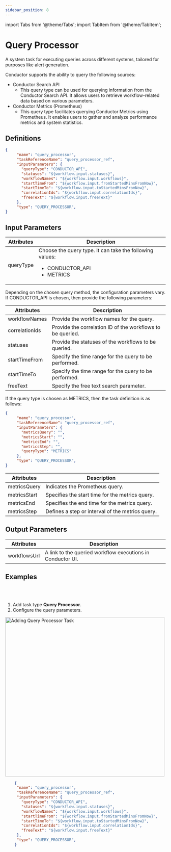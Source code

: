 ```yaml
---
sidebar_position: 8
---
```


import Tabs from '@theme/Tabs';
import TabItem from '@theme/TabItem';

# Query Processor

A system task for executing queries across different systems, tailored for purposes like alert generation.

Conductor supports the ability to query the following sources:

-  Conductor Search API
    - This query type can be used for querying information from the Conductor Search API. It allows users to retrieve workflow-related data based on various parameters.
- Conductor Metrics (Prometheus)
    - This query type facilitates querying Conductor Metrics using Prometheus. It enables users to gather and analyze performance metrics and system statistics. 

## Definitions

```json
{
     "name": "query_processor",
     "taskReferenceName": "query_processor_ref",
     "inputParameters": {
       "queryType": "CONDUCTOR_API",
       "statuses": "${workflow.input.statuses}",
       "workflowNames": "${workflow.input.workflows}",
       "startTimeFrom": "${workflow.input.fromStartedMinsFromNow}",
       "startTimeTo": "${workflow.input.toStartedMinsFromNow}",
       "correlationIds": "${workflow.input.correlationIds}",
       "freeText": "${workflow.input.freeText}"
     },
     "type": "QUERY_PROCESSOR",
}
```

## Input Parameters

| Attributes  | Description             |
|-------------|-------------------------|
| queryType | Choose the query type. It can take the following values:<ul><li>CONDUCTOR_API</li><li>METRICS</li></ul> | 

Depending on the chosen query method, the configuration parameters vary. If CONDUCTOR_API is chosen, then provide the following parameters:

| Attributes  | Description             |
|-------------|-------------------------|
| workflowNames | Provide the workflow names for the query. | 
| correlationIds | Provide the correlation ID of the workflows to be queried. |
| statuses | Provide the statuses of the workflows to be queried. |
| startTimeFrom | Specify the time range for the query to be performed. |
| startTimeTo | Specify the time range for the query to be performed. |
| freeText | Specify the free text search parameter. |

If the query type is chosen as METRICS, then the task definition is as follows:

```json
{
     "name": "query_processor",
     "taskReferenceName": "query_processor_ref",
     "inputParameters": {
       "metricsQuery": "",
       "metricsStart": "",
       "metricsEnd": "",
       "metricsStep": "",
       "queryType": "METRICS"
     },
     "type": "QUERY_PROCESSOR",
}
```

| Attributes  | Description             |
|-------------|-------------------------|
| metricsQuery | Indicates the Prometheus query. | 
| metricsStart | Specifies the start time for the metrics query. |
| metricsEnd | Specifies the end time for the metrics query. |
| metricsStep | Defines a step or interval of the metrics query. | 

## Output Parameters

| Attributes  | Description             |
|-------------|-------------------------|
| workflowsUrl | A link to the queried workflow executions in Conductor UI. |

## Examples

<Tabs>
<TabItem value="UI" label="UI" className="paddedContent">

<div className="row">
<div className="col col--4">

<br/>
<br/>

1. Add task type **Query Processor**.
2. Configure the query parameters.

</div>
<div className="col">
<div className="embed-loom-video">

<p><img src="/content/img/query-processor-ui-method.png" alt="Adding Query Processor Task" width="500" height="auto"/></p>

</div>
</div>
</div>



</TabItem>
 <TabItem value="JSON" label="JSON Example">

```json
    {
     "name": "query_processor",
     "taskReferenceName": "query_processor_ref",
     "inputParameters": {
       "queryType": "CONDUCTOR_API",
       "statuses": "${workflow.input.statuses}",
       "workflowNames": "${workflow.input.workflows}",
       "startTimeFrom": "${workflow.input.fromStartedMinsFromNow}",
       "startTimeTo": "${workflow.input.toStartedMinsFromNow}",
       "correlationIds": "${workflow.input.correlationIds}",
       "freeText": "${workflow.input.freeText}"
     },
     "type": "QUERY_PROCESSOR",
    }
```

</TabItem>
</Tabs>